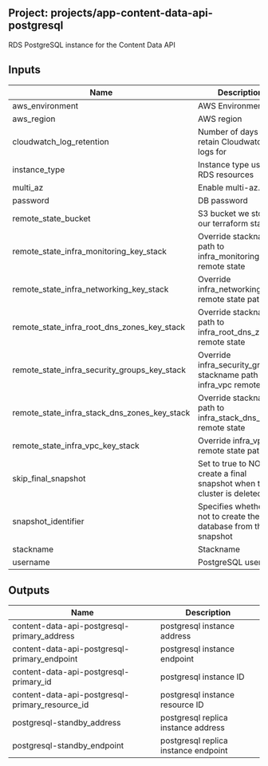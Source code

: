 ## Project: projects/app-content-data-api-postgresql

RDS PostgreSQL instance for the Content Data API

## Inputs

| Name | Description | Type | Default | Required |
|------|-------------|:----:|:-----:|:-----:|
| aws\_environment | AWS Environment | string | n/a | yes |
| aws\_region | AWS region | string | `"eu-west-1"` | no |
| cloudwatch\_log\_retention | Number of days to retain Cloudwatch logs for | string | n/a | yes |
| instance\_type | Instance type used for RDS resources | string | `"db.m4.large"` | no |
| multi\_az | Enable multi-az. | string | `"true"` | no |
| password | DB password | string | n/a | yes |
| remote\_state\_bucket | S3 bucket we store our terraform state in | string | n/a | yes |
| remote\_state\_infra\_monitoring\_key\_stack | Override stackname path to infra_monitoring remote state | string | `""` | no |
| remote\_state\_infra\_networking\_key\_stack | Override infra_networking remote state path | string | `""` | no |
| remote\_state\_infra\_root\_dns\_zones\_key\_stack | Override stackname path to infra_root_dns_zones remote state | string | `""` | no |
| remote\_state\_infra\_security\_groups\_key\_stack | Override infra_security_groups stackname path to infra_vpc remote state | string | `""` | no |
| remote\_state\_infra\_stack\_dns\_zones\_key\_stack | Override stackname path to infra_stack_dns_zones remote state | string | `""` | no |
| remote\_state\_infra\_vpc\_key\_stack | Override infra_vpc remote state path | string | `""` | no |
| skip\_final\_snapshot | Set to true to NOT create a final snapshot when the cluster is deleted. | string | n/a | yes |
| snapshot\_identifier | Specifies whether or not to create the database from this snapshot | string | `""` | no |
| stackname | Stackname | string | n/a | yes |
| username | PostgreSQL username | string | n/a | yes |

## Outputs

| Name | Description |
|------|-------------|
| content-data-api-postgresql-primary\_address | postgresql instance address |
| content-data-api-postgresql-primary\_endpoint | postgresql instance endpoint |
| content-data-api-postgresql-primary\_id | postgresql instance ID |
| content-data-api-postgresql-primary\_resource\_id | postgresql instance resource ID |
| postgresql-standby\_address | postgresql replica instance address |
| postgresql-standby\_endpoint | postgresql replica instance endpoint |

